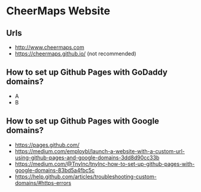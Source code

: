 # CheerMaps Website

## Urls

- http://www.cheermaps.com
- https://cheermaps.github.io/ (not recommended)

## How to set up Github Pages with GoDaddy domains?

- A
- B

## How to set up Github Pages with Google domains?

- https://pages.github.com/
- https://medium.com/employbl/launch-a-website-with-a-custom-url-using-github-pages-and-google-domains-3dd8d90cc33b
- https://medium.com/@Tnylnc/tnylnc-how-to-set-up-github-pages-with-google-domains-83bd5a4fbc5c
- https://help.github.com/articles/troubleshooting-custom-domains/#https-errors
